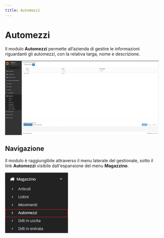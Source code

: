 ```yaml
---
title: Automezzi
---
```


# Automezzi

Il modulo **Automezzi** permette all’azienda di gestire le informazioni riguardanti gli automezzi, con la relativa targa, nome e descrizione.

![Screenshot interfaccia automezzi ](../../../../.gitbook/assets/schermataautomezzi.PNG)

## Navigazione

Il modulo è raggiungibile attraverso il menu laterale del gestionale, sotto il link **Automezzi** visibile dall'espansione del menu **Magazzino**.

![Screenshot navigazione automezzi](../../../../.gitbook/assets/navigazioneautomezzi.PNG)

